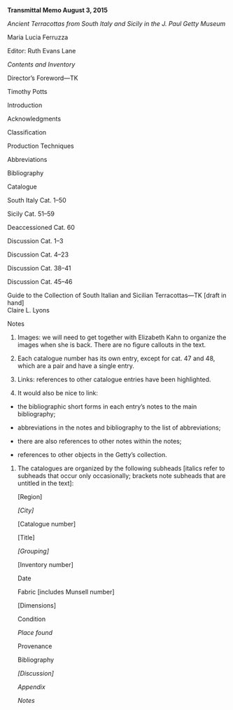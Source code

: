 **Transmittal Memo August 3, 2015**

*Ancient Terracottas from South Italy and Sicily in the J. Paul Getty
Museum*

Maria Lucia Ferruzza

Editor: Ruth Evans Lane

*Contents and Inventory*

Director’s Foreword—TK

Timothy Potts

Introduction

Acknowledgments

Classification

Production Techniques

Abbreviations

Bibliography

Catalogue

South Italy Cat. 1–50

Sicily Cat. 51–59

Deaccessioned Cat. 60

Discussion Cat. 1–3

Discussion Cat. 4–23

Discussion Cat. 38–41

Discussion Cat. 45–46

Guide to the Collection of South Italian and Sicilian Terracottas—TK
\[draft in hand\]\
Claire L. Lyons

Notes

1)  Images: we will need to get together with Elizabeth Kahn to organize
    the images when she is back. There are no figure callouts in
    the text.

2)  Each catalogue number has its own entry, except for cat. 47 and 48,
    which are a pair and have a single entry.

3)  Links: references to other catalogue entries have been highlighted.

4)  It would also be nice to link:

-   the bibliographic short forms in each entry’s notes to the main
    bibliography;

-   abbreviations in the notes and bibliography to the list of
    abbreviations;

-   there are also references to other notes within the notes;

-   references to other objects in the Getty’s collection.

1)  The catalogues are organized by the following subheads \[italics
    refer to subheads that occur only occasionally; brackets note
    subheads that are untitled in the text\]:

    \[Region\]

    *\[City\]*

    \[Catalogue number\]

    \[Title\]

    *\[Grouping\]*

    \[Inventory number\]

    Date

    Fabric \[includes Munsell number\]

    \[Dimensions\]

    Condition

    *Place found*

    Provenance

    Bibliography

    *\[Discussion\]*

    *Appendix*

    *Notes*


